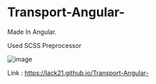 # Transport-Angular-

Made In Angular.

Used SCSS Preprocessor

![image](https://user-images.githubusercontent.com/100687592/219679840-349e5fa5-7471-4bc0-a63d-feb19293b74f.png)

Link : https://lack21.github.io/Transport-Angular-
